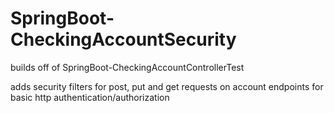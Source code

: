 # SpringBoot-CheckingAccountSecurity
builds off of SpringBoot-CheckingAccountControllerTest

adds security filters for post, put and get requests on account endpoints
for basic http authentication/authorization
